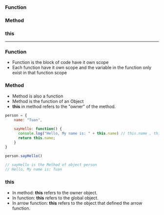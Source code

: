 ### Function
### Method
### this

-----------------------------------------------

### Function

* Function is the block of code have it own scope
* Each function have it own scope and the variable in the function only exist in that function scope

### Method

* Method is also a function
* Method is the function of an Object
* **this** in method refers to the "owner" of the method.

```js
person = {
    name: "Tuan",
    
    sayHello: function() {
      console.log("Hello, My name is: " + this.name) // this.name , this refer to the scope of object person
      return this.name;
    }
}

person.sayHello()
  
// sayHello is the Method of object person
// Hello, My name is: Tuan

```

### this

* In method: **this** refers to the owner object.
* In function: **this** refers to the global object.
* In arrow function: **this** refers to the object that defined the arrow function.
